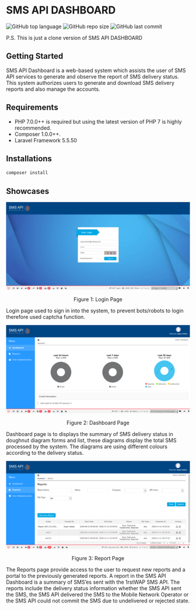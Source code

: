 # SMS API DASHBOARD

<img alt="GitHub top language" src="https://img.shields.io/github/languages/top/farrasmuttaqin/sms-api-dashboard-clone">  <img alt="GitHub repo size" src="https://img.shields.io/github/repo-size/farrasmuttaqin/sms-api-dashboard-clone">  <img alt="GitHub last commit" src="https://img.shields.io/github/last-commit/farrasmuttaqin/sms-api-dashboard-clone">

P.S. This is just a clone version of SMS API DASHBOARD 

## Getting Started
SMS API Dashboard is a web-based system which assists the user of SMS API services to generate and observe the report of SMS delivery status. This system authorizes users to generate and download SMS delivery reports and also manage the accounts.

## Requirements
* PHP 7.0.0++ is required but using the latest version of PHP 7 is highly recommended.
* Composer 1.0.0++.
* Laravel Framework 5.5.50

## Installations
```bash
composer install
```

## Showcases

![Login Page](https://raw.githubusercontent.com/farrasmuttaqin/sms-api-dashboard-clone/Task-2-First_time_push_sms_api_dashboard/screenshoot/login.png)
<p align="center">Figure 1: Login Page</p>

Login page used to sign in into the system, to prevent bots/robots to login therefore used captcha function.

![Dashboard Page](https://raw.githubusercontent.com/farrasmuttaqin/sms-api-dashboard-clone/Task-2-First_time_push_sms_api_dashboard/screenshoot/dashboard.png)
<p align="center">Figure 2: Dashboard Page</p>

Dashboard page is to displays the summary of SMS delivery status in doughnut diagram forms and list, these diagrams display the total SMS processed by the system. The diagrams are using different colours according to the delivery status.

![Reports Page](https://raw.githubusercontent.com/farrasmuttaqin/sms-api-dashboard-clone/Task-2-First_time_push_sms_api_dashboard/screenshoot/report.png)
<p align="center">Figure 3: Report Page</p>

The Reports page provide access to the user to request new reports and a portal to the previously generated reports. A report in the SMS API Dashboard is a summary of SMS’es sent with the 1rstWAP  SMS API. The reports include the delivery status information whether the SMS API sent the SMS, the SMS API delivered the SMS to the Mobile Network Operator or the SMS API could not commit the SMS due to undelivered or rejected state.